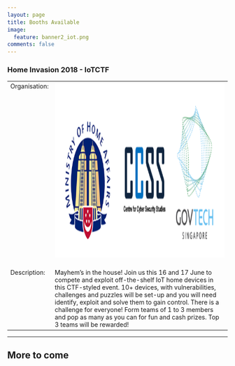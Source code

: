 ```yaml
---
layout: page
title: Booths Available
image:
  feature: banner2_iot.png
comments: false
---
```

### Home Invasion 2018 - IoTCTF

<table>
	<tr>
		<td valign="top" >Organisation:</td>
		<td><img src="/images/3Merged_logos.png" height="400" width="400" /><br/><br/></td>
	</tr>
	<tr>
		<td valign="top" >Description:</td>
		<td>Mayhem’s in the house! Join us this 16 and 17 June to compete and exploit off-the-shelf IoT home devices in this CTF-styled event. 10+ devices, with vulnerabilities, challenges and puzzles will be set-up and you will need identify, exploit and solve them to gain control. There is a challenge for everyone! Form teams of 1 to 3 members and pop as many as you can for fun and cash prizes. Top 3 teams will be rewarded!</td>
	</tr>
</table>

---
More to come
---
